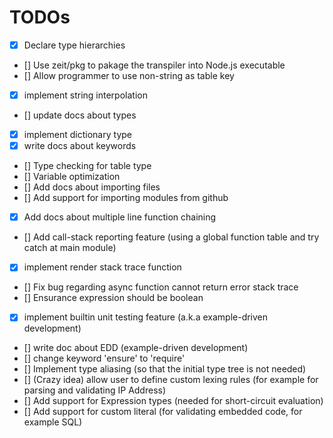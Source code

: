 # TODOs

- [x] Declare type hierarchies   
- [] Use zeit/pkg to pakage the transpiler into Node.js executable
- [] Allow programmer to use non-string as table key
- [x] implement string interpolation
- [] update docs about types
- [x] implement dictionary type
- [x] write docs about keywords
- [] Type checking for table type
- [] Variable optimization
- [] Add docs about importing files
- [] Add support for importing modules from github
- [x] Add docs about multiple line function chaining
- [] Add call-stack reporting feature (using a global function table and try catch at main module)
- [x] implement render stack trace function
- [] Fix bug regarding async function cannot return error stack trace
- [] Ensurance expression should be boolean
- [x] implement builtin unit testing feature (a.k.a example-driven development)
- [] write doc about EDD (example-driven development)
- [] change keyword 'ensure' to 'require'
- [] Implement type aliasing (so that the initial type tree is not needed)
- [] (Crazy idea) allow user to define custom lexing rules (for example for parsing and validating IP Address)
- [] Add support for Expression types (needed for short-circuit evaluation)
- [] Add support for custom literal (for validating embedded code, for example SQL)